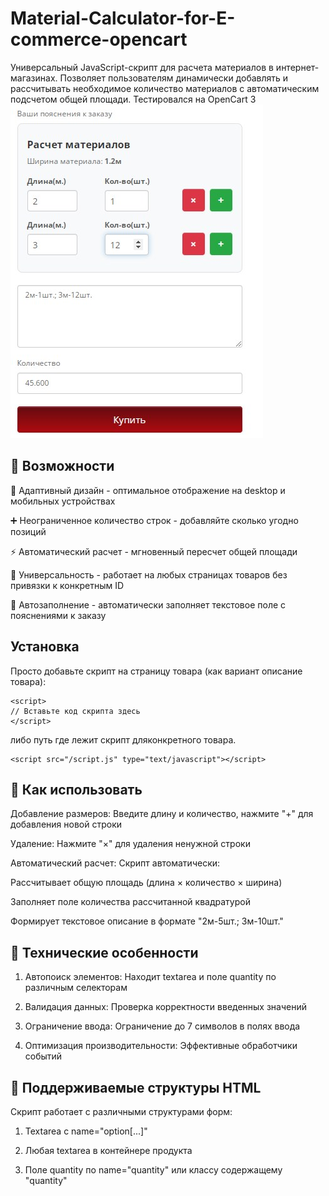 # Material-Calculator-for-E-commerce-opencart
Универсальный JavaScript-скрипт для расчета материалов в интернет-магазинах. Позволяет пользователям динамически добавлять и рассчитывать необходимое количество материалов с автоматическим подсчетом общей площади. Тестировался на OpenCart 3 
![Screenshot](Screenshot.jpg) 

## 🚀 Возможности
📱 Адаптивный дизайн - оптимальное отображение на desktop и мобильных устройствах

➕ Неограниченное количество строк - добавляйте сколько угодно позиций

⚡ Автоматический расчет - мгновенный пересчет общей площади

🎯 Универсальность - работает на любых страницах товаров без привязки к конкретным ID

📝 Автозаполнение - автоматически заполняет текстовое поле с пояснениями к заказу

## Установка
Просто добавьте скрипт на страницу товара (как вариант описание товара):

```
<script>
// Вставьте код скрипта здесь
</script>
```
либо путь где лежит скрипт дляконкретного товара.
```
<script src="/script.js" type="text/javascript"></script>
```

## 📖 Как использовать
Добавление размеров: Введите длину и количество, нажмите "+" для добавления новой строки

Удаление: Нажмите "×" для удаления ненужной строки

Автоматический расчет: Скрипт автоматически:

Рассчитывает общую площадь (длина × количество × ширина)

Заполняет поле количества рассчитанной квадратурой

Формирует текстовое описание в формате "2м-5шт.; 3м-10шт."

## 🔧 Технические особенности
1. Автопоиск элементов: Находит textarea и поле quantity по различным селекторам

2. Валидация данных: Проверка корректности введенных значений

3. Ограничение ввода: Ограничение до 7 символов в полях ввода

4. Оптимизация производительности: Эффективные обработчики событий

## 🎯 Поддерживаемые структуры HTML
Скрипт работает с различными структурами форм:

1. Textarea с name="option[...]"

2. Любая textarea в контейнере продукта

3. Поле quantity по name="quantity" или классу содержащему "quantity"
